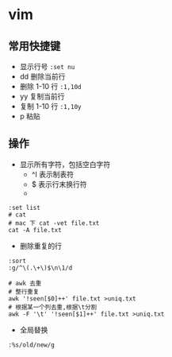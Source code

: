 # vim

## 常用快捷键

- 显示行号 `:set nu`
- dd 删除当前行
- 删除 1-10 行 `:1,10d`
- yy 复制当前行
- 复制 1-10 行 `:1,10y`
- p 粘贴

## 操作

- 显示所有字符，包括空白字符
    - ^I 表示制表符
    - $ 表示行末换行符
    - 
```shell
:set list
# cat
# mac 下 cat -vet file.txt
cat -A file.txt
```

- 删除重复的行

```shell
:sort
:g/^\(.\+\)$\n\1/d

# awk 去重
# 整行重复
awk '!seen[$0]++' file.txt >uniq.txt
# 根据某一个列去重,根据\t分割
awk -F '\t' '!seen[$1]++' file.txt >uniq.txt

```

- 全局替换

```shell
:%s/old/new/g

```

